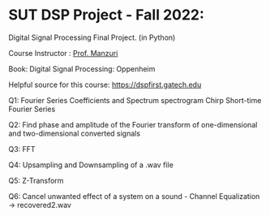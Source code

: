 # SUT DSP Project - Fall 2022:
Digital Signal Processing Final Project. (in Python)

Course Instructor : [Prof. Manzuri](http://sharif.ir/~manzuri/)

Book: Digital Signal Processing: Oppenheim

Helpful source for this course: https://dspfirst.gatech.edu


Q1: Fourier Series Coefficients and Spectrum
    spectrogram
    Chirp
    Short-time Fourier Series

Q2: Find phase and amplitude of the Fourier transform of one-dimensional and two-dimensional converted signals

Q3: FFT

Q4: Upsampling and Downsampling of a .wav file

Q5: Z-Transform

Q6: Cancel unwanted effect of a system on a sound - Channel Equalization -> recovered2.wav
